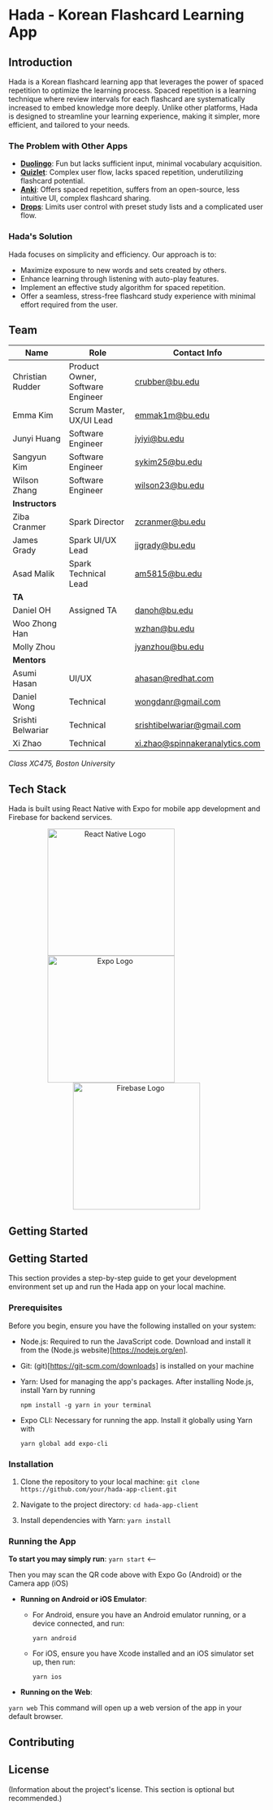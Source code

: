 # Hada - Korean Flashcard Learning App

## Introduction

Hada is a Korean flashcard learning app that leverages the power of spaced repetition to optimize the learning process. Spaced repetition is a learning technique where review intervals for each flashcard are systematically increased to embed knowledge more deeply. Unlike other platforms, Hada is designed to streamline your learning experience, making it simpler, more efficient, and tailored to your needs.

### The Problem with Other Apps
- **[Duolingo](https://www.duolingo.com/)**: Fun but lacks sufficient input, minimal vocabulary acquisition.
- **[Quizlet](https://quizlet.com/)**: Complex user flow, lacks spaced repetition, underutilizing flashcard potential.
- **[Anki](https://apps.ankiweb.net/)**: Offers spaced repetition, suffers from an open-source, less intuitive UI, complex flashcard sharing.
- **[Drops](https://languagedrops.com/)**: Limits user control with preset study lists and a complicated user flow.

### Hada's Solution
Hada focuses on simplicity and efficiency. Our approach is to:
- Maximize exposure to new words and sets created by others.
- Enhance learning through listening with auto-play features.
- Implement an effective study algorithm for spaced repetition.
- Offer a seamless, stress-free flashcard study experience with minimal effort required from the user.

## Team

| Name             | Role                   | Contact Info |
| ---------------- | ---------------------- | ------------ |
| Christian Rudder | Product Owner, Software Engineer | crubber@bu.edu |
| Emma Kim         | Scrum Master, UX/UI Lead | emmak1m@bu.edu|
| Junyi Huang      | Software Engineer      | jyiyi@bu.edu |
| Sangyun Kim      | Software Engineer      |sykim25@bu.edu |
| Wilson Zhang     | Software Engineer      | wilson23@bu.edu |
| **Instructors**  |                        | |
| Ziba Cranmer     | Spark Director         | zcranmer@bu.edu|
| James Grady      | Spark UI/UX Lead       |jjgrady@bu.edu |
| Asad Malik       | Spark Technical Lead   | am5815@bu.edu|
| **TA**           |                        | |
| Daniel OH        | Assigned TA            |danoh@bu.edu |
| Woo Zhong Han    |                        | wzhan@bu.edu     |
| Molly Zhou       |                        | jyanzhou@bu.edu |
| **Mentors**      |                        | |
| Asumi Hasan      | UI/UX                  | ahasan@redhat.com|
| Daniel Wong      | Technical              |wongdanr@gmail.com |
| Srishti Belwariar| Technical              | srishtibelwariar@gmail.com |
| Xi Zhao          | Technical              | xi.zhao@spinnakeranalytics.com|

*Class XC475, Boston University*

## Tech Stack

Hada is built using React Native with Expo for mobile app development and Firebase for backend services.

<p align="center">
  <img src="https://github.com/Project-Hada/Hada-App-Client/assets/74576449/808debec-2154-487d-b556-68f1eda00612" alt="React Native Logo" height="250" style="margin-right: 100px;">
  <img src="https://github.com/Project-Hada/Hada-App-Client/assets/74576449/a4a1e327-0606-4e47-a368-01cc29e9c97d" alt="Expo Logo" height="250" style="margin-right: 100px;">
  <img src="https://github.com/Project-Hada/Hada-App-Client/assets/74576449/936f998b-7090-498f-bf9a-70c87cc47a80" alt="Firebase Logo" height="250">
</p>

## Getting Started

## Getting Started

This section provides a step-by-step guide to get your development environment set up and run the Hada app on your local machine.

### Prerequisites

Before you begin, ensure you have the following installed on your system:
- Node.js: Required to run the JavaScript code. Download and install it from the (Node.js website)[https://nodejs.org/en].
- Git: (git)[https://git-scm.com/downloads] is installed on your machine
- Yarn: Used for managing the app's packages. After installing Node.js, install Yarn by running

  `npm install -g yarn in your terminal`
- Expo CLI: Necessary for running the app. Install it globally using Yarn with

  `yarn global add expo-cli`

### Installation

1. Clone the repository to your local machine:
   `git clone https://github.com/your/hada-app-client.git`

2. Navigate to the project directory:
   `cd hada-app-client`

3. Install dependencies with Yarn:
   `yarn install`

### Running the App
**To start you may simply run**: `yarn start` <--
  
  Then you may scan the QR code above with Expo Go (Android) or the Camera app (iOS)

  - **Running on Android or iOS Emulator**:
    - For Android, ensure you have an Android emulator running, or a device connected, and run:

      `yarn android`

    - For iOS, ensure you have Xcode installed and an iOS simulator set up, then run:
   
      `yarn ios`

  - **Running on the Web**:

  `yarn web`
  This command will open up a web version of the app in your default browser.

## Contributing



## License

(Information about the project's license. This section is optional but recommended.)

